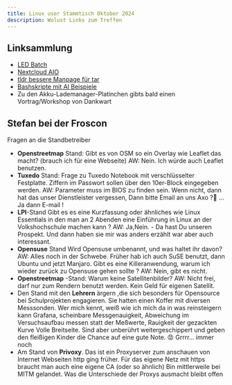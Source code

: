 ```yaml
---
title: Linux user Stammtisch Oktober 2024
description: Wolust Links zum Treffen
---
```


## Linksammlung
* [LED Batch](https://github.com/fossasia/led-name-badge-ls32)
* [Nextcloud AIO](https://nextcloud.com/de/blog/how-to-install-the-nextcloud-all-in-one-on-linux/)
* [tldr bessere Manpage für tar](https://tldr.sh/)
* [Bashskripte mit AI Beispiele](https://gist.github.com/dewomser)
* Zu den Akku-Lademanager-Platinchen gibts bald einen Vortrag/Workshop von Dankwart

## Stefan bei der Froscon
Fragen an die Standbetreiber
* **Openstreetmap** Stand: Gibt es von OSM so ein Overlay wie Leaflet das macht? (brauch ich für eine Webseite)
AW: Nein.  Ich würde auch Leaflet benutzen.
* **Tuxedo** Stand: Frage zu Tuxedo Notebook mit verschlüsselter Festplatte.
Ziffern im Passwort sollen über den 10er-Block eingegeben werden.
AW: Parameter muss im BIOS zu finden sein. Wenn nicht, dann hat das unser Dienstleister vergessen, Dann bitte Email an uns
Axo ?🤔  … Ja dann E-mail !
* **LPI**-Stand
Gibt es es eine Kurzfassung oder ähnliches wie Linux Essentials in den man an 2 Abenden eine  Einführung in Linux an der Volkshochschule machen kann ?
AW: Ja,Nein. - Da hast Du unseren Prospekt. Und dann haben sie mir was anders erzählt war aber auch interessant.
* **Opensuse** Stand
Wird Opensuse umbenannt, und was haltet ihr davon?
AW: Alles noch in der Schwebe.
Früher hab ich auch SuSE benutzt, dann Ubuntu und jetzt Manjaro.
Gibt es eine Killeranwendung, warum ich wieder zurück zu Opensuse gehen sollte ?
AW: Nein, gibt es nicht.
* **Openstreetmap** -Stand: Warum keine Satellitenbilder?
AW: Nicht frei, darf nur zum Rendern benutzt werden. Kein Geld für eigenen Satellit.
* Den Stand mit den **Lehrern** ärgern
,die sich besonders für Opensource bei Schulprojekten engagieren.
Sie hatten einen Koffer mit diversen Messsonden.
Wer mich kennt, weiß wie ich mich da in was reinsteigern kann
Grafana,
scheinbare Messgenauigkeit,
Abweichung im Versuchsaufbau messen statt der Meßwerte,
Rauigkeit der gezackten Kurve
Volle Breitseite. Sind aber unberührt weitergeschippert und geben den fleißigen Kinder die Chance auf eine gute Note.
😡 Grrrr… immer noch
* Am Stand von **Privoxy**.
Das ist ein Proxyserver zum anschauen von Internet Webseiten
http ging früher. Für das eigene Netz mit https braucht man auch eine eigene CA (oder so ähnlich)
Bin mittlerweile bei MITM gelandet. Was die Unterschiede der Proxys ausmacht bleibt offen
